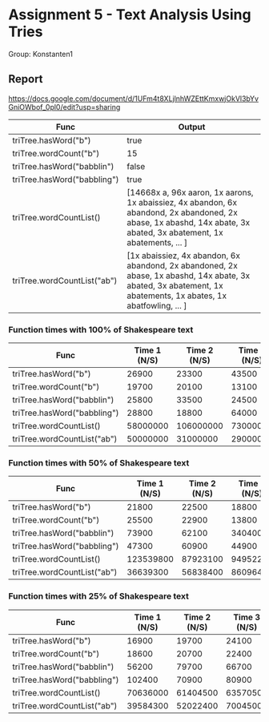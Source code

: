 # Assignment 5 - Text Analysis Using Tries
Group: Konstanten1

## Report
https://docs.google.com/document/d/1UFm4t8XLjlnhWZEttKmxwjOkVl3bYvGniOWbof_0pl0/edit?usp=sharing


Func         | Output
------------ | -------------
| triTree.hasWord("b")      | true |
| triTree.wordCount("b")      | 15      |
| triTree.hasWord("babblin") | false      |
| triTree.hasWord("babbling") | true      |
| triTree.wordCountList() | [14668x a, 96x aaron, 1x aarons, 1x abaissiez, 4x abandon, 6x abandond, 2x abandoned, 2x abase, 1x abashd, 14x abate, 3x abated, 3x abatement, 1x abatements, ... ]      | 
| triTree.wordCountList("ab") | [1x abaissiez, 4x abandon, 6x abandond, 2x abandoned, 2x abase, 1x abashd, 14x abate, 3x abated, 3x abatement, 1x abatements, 1x abates, 1x abatfowling, ... ]      |


### Function times with 100% of Shakespeare text
Func         |Time 1 (N/S)   | Time 2 (N/S)  | Time 3 (N/S) | Time 4 (N/S)  | Average (N/S)  
------------ |  ------------ | ------------- | ------------ | ------------- | -------------
| triTree.hasWord("b")       | 26900 | 23300 | 43500 | 24000| 29425
| triTree.wordCount("b")     | 19700      |20100| 13100 | 26500 | 19850 
| triTree.hasWord("babblin") | 25800      |33500| 24500| 22200| 26500
| triTree.hasWord("babbling")| 28800 |18800      |64000| 27500| 34775
| triTree.wordCountList()    | 58000000| 106000000|73000000|84000000|80250000 
| triTree.wordCountList("ab")| 50000000| 31000000| 29000000|53000000|40750000‬


### Function times with 50% of Shakespeare text
Func         |Time 1 (N/S)   | Time 2 (N/S)  | Time 3 (N/S) | Time 4 (N/S) | Average (N/S)   
------------ |  ------------ | ------------- | ------------ | ------------- | -------------
| triTree.hasWord("b")       | 21800 | 22500 | 18800 | 18100 | 20300
| triTree.wordCount("b")     | 25500      |22900| 13800 | 22900 | 21275
| triTree.hasWord("babblin") | 73900      |62100| 340400| 73100 | 137375
| triTree.hasWord("babbling")| 47300 |60900      |44900| 111400 | 66125
| triTree.wordCountList()    | 123539800| 87923100|94952200|71485100 | 94475050
| triTree.wordCountList("ab")| 36639300| 56838400| 86096400|37420300 | 54248600


### Function times with 25% of Shakespeare text
Func         |Time 1 (N/S)   | Time 2 (N/S)  | Time 3 (N/S) | Time 4 (N/S)|  Average (N/S) |   
------------ |  ------------ | ------------- | ------------ | ------------- | -------------
| triTree.hasWord("b")       | 16900 | 19700 | 24100 | 28200 | 22225
| triTree.wordCount("b")     | 18600      |20700| 22400 | 13300 | 18750
| triTree.hasWord("babblin") | 56200      |79700| 66700| 102200 | 76200
| triTree.hasWord("babbling")| 102400 |70900      |80900| 69000 | 80800
| triTree.wordCountList()    | 70636000| 61404500|63570500|114899000 | 77627500
| triTree.wordCountList("ab")| 39584300| 52022400| 70045000|37084600 | 49684075
